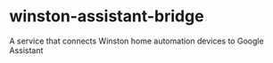 # winston-assistant-bridge
A service that connects Winston home automation devices to Google Assistant
